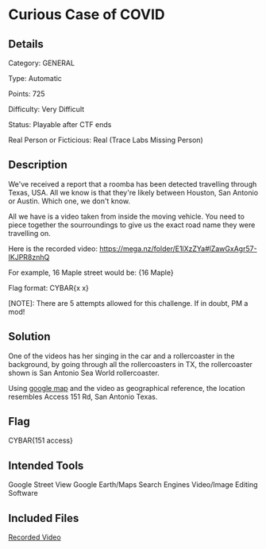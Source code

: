 # Curious Case of COVID

## Details

Category: GENERAL

Type: Automatic

Points: 725

Difficulty: Very Difficult

Status: Playable after CTF ends

Real Person or Ficticious: Real (Trace Labs Missing Person)

## Description 
We've received a report that a roomba has been detected travelling through Texas, USA. All we know is that they're likely between Houston, San Antonio or Austin. Which one, we don't know.

All we have is a video taken from inside the moving vehicle. You need to piece together the sourroundings to give us the exact road name they were travelling on.

Here is the recorded video: https://mega.nz/folder/E1lXzZYa#lZawGxAgr57-IKJPR8znhQ

For example, 16 Maple street would be: {16 Maple}

Flag format: CYBAR{x x}

[NOTE]: There are 5 attempts allowed for this challenge. If in doubt, PM a mod!

## Solution 

One of the videos has her singing in the car and a rollercoaster in the background, by going through all the rollercoasters in TX, the rollercoaster shown is San Antonio Sea World rollercoaster.

Using [google map](https://www.google.com/maps/@29.4557201,-98.6885318,3a,57.5y,236.21h,89.36t/data=!3m6!1e1!3m4!1seoQf_Fu56zlyX8994uEu0g!2e0!7i16384!8i8192) and the video as geographical reference, the location resembles Access 151 Rd, San Antonio Texas.


## Flag 
CYBAR{151 access}

## Intended Tools
Google Street View
Google Earth/Maps
Search Engines
Video/Image Editing Software

## Included Files
[Recorded Video]()
